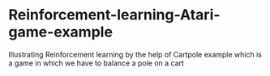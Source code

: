 # Reinforcement-learning-Atari-game-example
Illustrating  Reinforcement learning by the help of Cartpole example which is a game in which we have to balance a pole on a cart
